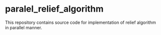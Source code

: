 # paralel_relief_algorithm
This repository contains source code for implementation of relief algorithm in parallel manner. 
